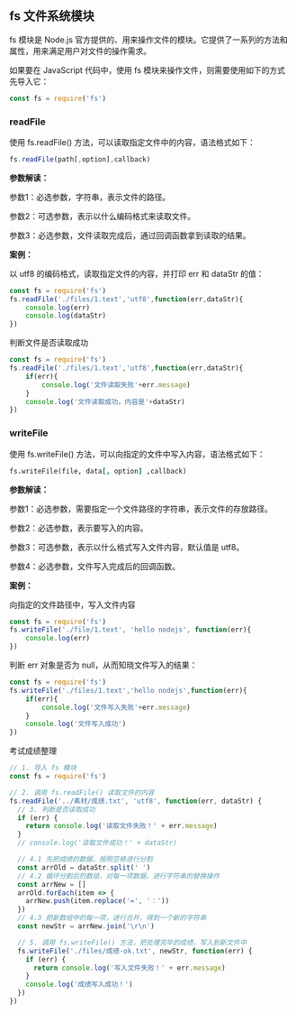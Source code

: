 ##  fs 文件系统模块

fs 模块是 Node.js 官方提供的、用来操作文件的模块。它提供了一系列的方法和属性，用来满足用户对文件的操作需求。

如果要在 JavaScript 代码中，使用 fs 模块来操作文件，则需要使用如下的方式先导入它：

```js
const fs = require('fs')
```

###  readFile

使用 fs.readFile() 方法，可以读取指定文件中的内容，语法格式如下：

```js
fs.readFile(path[,option],callback)
```

**参数解读：** 

参数1：必选参数，字符串，表示文件的路径。 

参数2：可选参数，表示以什么编码格式来读取文件。 

参数3：必选参数，文件读取完成后，通过回调函数拿到读取的结果。

**案例：**

以 utf8 的编码格式，读取指定文件的内容，并打印 err 和 dataStr 的值：

```js
const fs = require('fs')
fs.readFile('./files/1.text','utf8',function(err,dataStr){
    console.log(err)
    console.log(dataStr)
})
```

 判断文件是否读取成功

```js
const fs = require('fs')
fs.readFile('./files/1.text','utf8',function(err,dataStr){
    if(err){
        console.log('文件读取失败'+err.message)
    }
    console.log('文件读取成功，内容是'+dataStr)
})

```

### writeFile

使用 fs.writeFile() 方法，可以向指定的文件中写入内容，语法格式如下：

```j
fs.writeFile(file, data[, option] ,callback)
```

**参数解读：** 

参数1：必选参数，需要指定一个文件路径的字符串，表示文件的存放路径。 

参数2：必选参数，表示要写入的内容。 

参数3：可选参数，表示以什么格式写入文件内容，默认值是 utf8。 

参数4：必选参数，文件写入完成后的回调函数。

**案例：**

向指定的文件路径中，写入文件内容

```js
const fs = require('fs')
fs.writeFile('./file/1.text', 'hello nodejs', function(err){
    console.log(err)
})
```

判断 err 对象是否为 null，从而知晓文件写入的结果：

```js
const fs = require('fs')
fs.writeFile('./files/1.text','hello nodejs',function(err){
    if(err){
        console.log('文件写入失败'+err.message)
    }
    console.log('文件写入成功')
})
```

考试成绩整理

```js
// 1. 导入 fs 模块
const fs = require('fs')

// 2. 调用 fs.readFile() 读取文件的内容
fs.readFile('../素材/成绩.txt', 'utf8', function(err, dataStr) {
  // 3. 判断是否读取成功
  if (err) {
    return console.log('读取文件失败！' + err.message)
  }
  // console.log('读取文件成功！' + dataStr)

  // 4.1 先把成绩的数据，按照空格进行分割
  const arrOld = dataStr.split(' ')
  // 4.2 循环分割后的数组，对每一项数据，进行字符串的替换操作
  const arrNew = []
  arrOld.forEach(item => {
    arrNew.push(item.replace('=', '：'))
  })
  // 4.3 把新数组中的每一项，进行合并，得到一个新的字符串
  const newStr = arrNew.join('\r\n')

  // 5. 调用 fs.writeFile() 方法，把处理完毕的成绩，写入到新文件中
  fs.writeFile('./files/成绩-ok.txt', newStr, function(err) {
    if (err) {
      return console.log('写入文件失败！' + err.message)
    }
    console.log('成绩写入成功！')
  })
})

```

